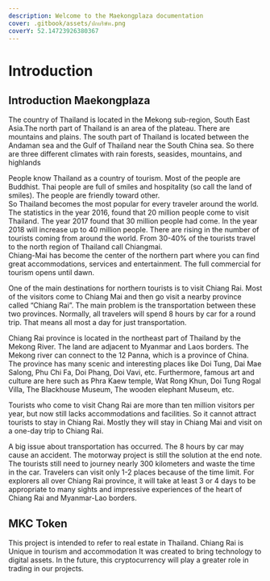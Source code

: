 ```yaml
---
description: Welcome to the Maekongplaza documentation
cover: .gitbook/assets/ปกบริษัท.png
coverY: 52.14723926380367
---
```


# Introduction

## Introduction Maekongplaza

The country of Thailand is located in the Mekong sub-region, South East Asia.The north part of Thailand is an area of the plateau. There are mountains and plains. The south part of Thailand is located between the Andaman sea and the Gulf of Thailand near the South China sea. So there are three different climates with rain forests, seasides, mountains, and highlands

People know Thailand as a country of tourism. Most of the people are Buddhist. Thai people are full of smiles and hospitality (so call the land of smiles). The people are friendly toward other.\
So Thailand becomes the most popular for every traveler around the world. The statistics in the year 2016, found that 20 million people come to visit Thailand. The year 2017 found that 30 million people had come. In the year 2018 will increase up to 40 million people. There are rising in the number of tourists coming from around the world. From 30-40% of the tourists travel to the north region of Thailand call Chiangmai.\
Chiang-Mai has become the center of the northern part where you can find great accommodations, services and entertainment. The full commercial for tourism opens until dawn.

One of the main destinations for northern tourists is to visit Chiang Rai. Most of the visitors come to Chiang Mai and then go visit a nearby province called “Chiang Rai”. The main problem is the transportation between these two provinces. Normally, all travelers will spend 8 hours by car for a round trip. That means all most a day for just transportation.

Chiang Rai province is located in the northeast part of Thailand by the Mekong River. The land are adjacent to Myanmar and Laos borders. The Mekong river can connect to the 12 Panna, which is a province of China. The province has many scenic and interesting places like Doi Tung, Dai Mae Salong, Phu Chi Fa, Doi Phang, Doi Vavi, etc. Furthermore, famous art and culture are here such as Phra Kaew temple, Wat Rong Khun, Doi Tung Rogal Villa, The Blackhouse Museum, The wooden elephant Museum, etc.

Tourists who come to visit Chang Rai are more than ten million visitors per year, but now still lacks accommodations and facilities. So it cannot attract tourists to stay in Chiang Rai. Mostly they will stay in Chiang Mai and visit on a one-day trip to Chiang Rai.

A big issue about transportation has occurred. The 8 hours by car may cause an accident. The motorway project is still the solution at the end note. The tourists still need to journey nearly 300 kilometers and waste the time in the car. Travelers can visit only 1-2 places because of the time limit. For explorers all over Chiang Rai province, it will take at least 3 or 4 days to be appropriate to many sights and impressive experiences of the heart of Chiang Rai and Myanmar-Lao borders.

## MKC Token

This project is intended to refer to real estate in Thailand. Chiang Rai is Unique in tourism and accommodation It was created to bring technology to digital assets. In the future, this cryptocurrency will play a greater role in trading in our projects.
